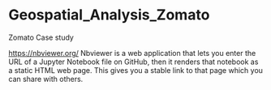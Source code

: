 # Geospatial_Analysis_Zomato
Zomato Case study



https://nbviewer.org/
Nbviewer is a web application that lets you enter the URL of a Jupyter Notebook file on GitHub,
then it renders that notebook as a static HTML web page.
This gives you a stable link to that page which you can share with others.
